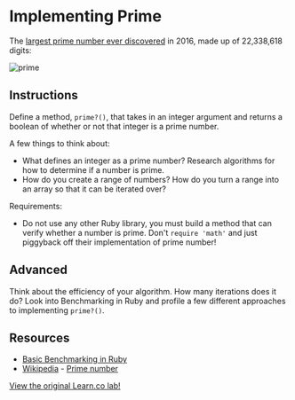 # Implementing Prime

The [largest prime number ever discovered](http://time.com/4187491/new-prime-number/) in 2016, made up of 22,338,618 digits:

![prime](https://timedotcom.files.wordpress.com/2016/01/largest-prime-number1.png?w=720 "The largest prime number ever discovered")

## Instructions

Define a method, `prime?()`, that takes in an integer argument and returns a boolean of whether or not that integer is a prime number.

A few things to think about:

* What defines an integer as a prime number? Research algorithms for how to determine if a number is prime.
* How do you create a range of numbers? How do you turn a range into an array so that it can be iterated over?

Requirements:

* Do not use any other Ruby library, you must build a method that can verify whether a number is prime. Don't `require 'math'` and just piggyback off their implementation of prime number!

## Advanced

Think about the efficiency of your algorithm. How many iterations does it do? Look into Benchmarking in Ruby and profile a few different approaches to implementing `prime?()`.

## Resources
* [Basic Benchmarking in Ruby](http://rubylearning.com/blog/2013/06/19/how-do-i-benchmark-ruby-code/)
* [Wikipedia](http://en.wikipedia.org/) - [Prime number](http://en.wikipedia.org/wiki/Prime_number)

<a href='https://learn.co/lessons/prime-ruby' data-visibility='hidden'>View the original Learn.co lab!</a>
